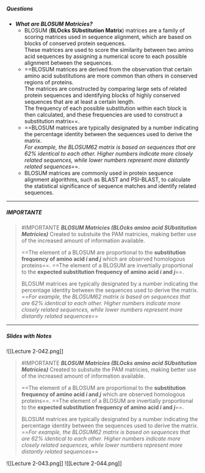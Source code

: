 ##### Questions
- ***What are BLOSUM Matricies?***
	- BLOSUM (**BLOcks SUbstitution Matrix**) matrices are a family of scoring matrices used in sequence alignment, which are based on blocks of conserved protein sequences. <br>These matrices are used to score the similarity between two amino acid sequences by assigning a numerical score to each possible alignment between the sequences.
	- ==BLOSUM matrices are derived from the observation that certain amino acid substitutions are more common than others in conserved regions of proteins. <br>The matrices are constructed by comparing large sets of related protein sequences and identifying blocks of highly conserved sequences that are at least a certain length. <br>The frequency of each possible substitution within each block is then calculated, and these frequencies are used to construct a substitution matrix==.
	- ==BLOSUM matrices are typically designated by a number indicating the percentage identity between the sequences used to derive the matrix. <br>*For example, the BLOSUM62 matrix is based on sequences that are 62% identical to each other. Higher numbers indicate more closely related sequences, while lower numbers represent more distantly related sequences*==.
	- BLOSUM matrices are commonly used in protein sequence alignment algorithms, such as BLAST and PSI-BLAST, to calculate the statistical significance of sequence matches and identify related sequences.

---
##### IMPORTANTE

> #IMPORTANTE ***BLOSUM Matricies (BLOcks amino acid SUbstitution Matricies)***
> Created to substuite the PAM matricies, making better use of the increased amount of information available.
> 
> ==The element of a BLOSUM are proportional to the **substitution frequency of amino acid $i$ and $j$** which are observed homologous proteins==.
> ==The element of a BLOSUM are invertially proportional to the **expected substitution frequency of amino acid $i$ and $j$**==.
> 
> BLOSUM matrices are typically designated by a number indicating the percentage identity between the sequences used to derive the matrix. <br>==*For example, the BLOSUM62 matrix is based on sequences that are 62% identical to each other. Higher numbers indicate more closely related sequences, while lower numbers represent more distantly related sequences*==


---
##### Slides with Notes
![[Lecture 2-042.png]]

> #IMPORTANTE ***BLOSUM Matricies (BLOcks amino acid SUbstitution Matricies)***
> Created to substuite the PAM matricies, making better use of the increased amount of information available.
> 
> ==The element of a BLOSUM are proportional to the **substitution frequency of amino acid $i$ and $j$** which are observed homologous proteins==.
> ==The element of a BLOSUM are invertially proportional to the **expected substitution frequency of amino acid $i$ and $j$**==.
> 
> BLOSUM matrices are typically designated by a number indicating the percentage identity between the sequences used to derive the matrix. <br>==*For example, the BLOSUM62 matrix is based on sequences that are 62% identical to each other. Higher numbers indicate more closely related sequences, while lower numbers represent more distantly related sequences*==

![[Lecture 2-043.png]] ![[Lecture 2-044.png]] 
